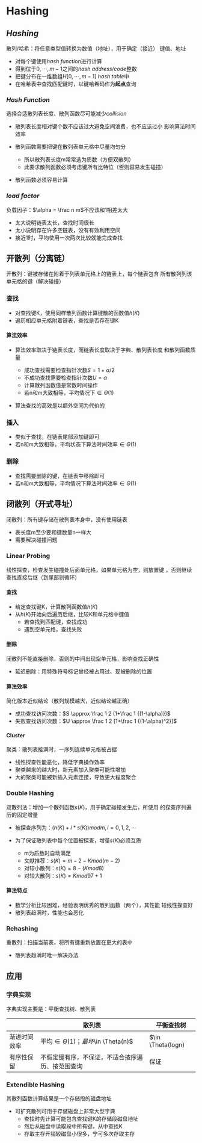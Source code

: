 #	Hashing

##	*Hashing*

散列/哈希：将任意类型值转换为数值（地址），用于确定（接近）
键值、地址

-	对每个键使用*hash function*进行计算
-	得到位于$0, \cdots, m-1$之间的*hash address/code*整数
-	把键分布在一维数组$H[0, \cdots, m-1]$ *hash table*中
-	在哈希表中查找匹配键时，以键哈希码作为**起点**查询

###	*Hash Function*

选择合适散列表长度、散列函数尽可能减少*collision*

-	散列表长度相对键个数不应该过大避免空间浪费，也不应该过小
	影响算法时间效率

-	散列函数需要把键在散列表单元格中尽量均匀分

	-	所以散列表长度m常常选为质数（方便双散列）
	-	此要求散列函数必须考虑键所有比特位（否则容易发生碰撞）

-	散列函数必须容易计算

###	*load factor*

负载因子：$\alpha = \frac n m$不应该和1相差太大

-	太大说明链表太长，查找时间很长
-	太小说明存在许多空链表，没有有效利用空间
-	接近1时，平均使用一次两次比较就能完成查找

##	开散列（分离链）

开散列：键被存储在附着于列表单元格上的链表上，每个链表包含
所有散列到该单元格的键（解决碰撞）

###	查找

-	对查找键K，使用同样散列函数计算键散的函数值$h(K)$
-	遍历相应单元格附着链表，查找是否存在键K

####	算法效率

-	算法效率取决于链表长度，而链表长度取决于字典、散列表长度
	和散列函数质量
	-	成功查找需要检查指针次数$S = 1 + \alpha / 2$
	-	不成功查找需要检查指针次数$U = \alpha$
	-	计算散列函数值是常数时间操作
	-	若n和m大致相等，平均情况下$\in \Theta(1)$

-	算法查找的高效是以额外空间为代价的

###	插入

-	类似于查找，在链表尾部添加键即可
-	若n和m大致相等，平均状态下算法时间效率$\in \Theta(1)$

###	删除

-	查找需要删除的键，在链表中移除即可
-	若n和m大致相等，平均情况下算法时间效率$\in \Theta(1)$

##	闭散列（开式寻址）

闭散列：所有键存储在散列表本身中，没有使用链表

-	表长度m至少要和键数量n一样大
-	需要解决碰撞问题

###	Linear Probing

线性探查，检查发生碰撞处后面单元格，如果单元格为空，则放置键
，否则继续查找直接后继（到尾部则循环）

####	查找

-	给定查找键K，计算散列函数值$h(K)$
-	从$h(K)$开始向后遍历后继，比较K和单元格中键值
	-	若查找到匹配键，查找成功
	-	遇到空单元格，查找失败

####	删除

闭散列不能直接删除，否则的中间出现空单元格，影响查找正确性

-	延迟删除：用特殊符号标记曾经被占用过、现被删除的位置

####	算法效率

简化版本近似结论（散列规模越大，近似结论越正确）

-	成功查找访问次数：$S \approx \frac 1 2 (1+\frac 1 {(1-\alpha)})$
-	失败查找访问次数：$U \approx \frac 1 2 [1+\frac 1 {(1-\alpha)^2}]$

####	Cluster

聚类：散列表接满时，一序列连续单元格被占据

-	线性探查性能恶化，降低字典操作效率
-	聚类越来的越大时，新元素加入聚类可能性增加
-	大的聚类可能被新插入元素连接，导致更大程度聚合

###	Double Hashing

双散列法：增加一个散列函数$s(K)$，用于确定碰撞发生后，所使用
的探查序列遍历的固定增量

-	被探查序列为：$(h(K)+ i * s(K)) mod m, i=0, 1, 2, \cdots$

-	为了保证散列表中每个位置被探查，增量$s(K)$必须互质
	-	m为质数时自动满足
	-	文献推荐：$s(K) = m - 2 - K mod (m-2)$
	-	对较小散列：$s(K) = 8 - (K mod 8)$
	-	对较大散列：$s(K) = K mod 97 + 1$

####	算法特点

-	数学分析比较困难，经验表明优秀的散列函数（两个），其性能
	较线性探查好
-	散列表趋满时，性能也会恶化

###	Rehashing

重散列：扫描当前表，将所有键重新放置在更大的表中

-	散列表趋满时唯一解决办法

##	应用

###	字典实现

字典实现主要是：平衡查找树、散列表

||散列表|平衡查找树|
|-----|-----|------|
|渐进时间效率|平均$\in \Theta(1)；最坏$\in \Theta(n)$|$\in \Theta(logn)|
|有序性保留|不假定键有序，不保证，不适合按序遍历、按范围查询|保证|

###	Extendible Hashing

其散列函数计算结果是一个存储段的磁盘地址

-	可扩充散列可用于存储磁盘上非常大型字典
	-	查找时先计算可能包含查找键K的存储段磁盘地址
	-	然后从磁盘中读取段中所有键，从中查找K
	-	存取主存开销较磁盘小很多，宁可多次存取主存

